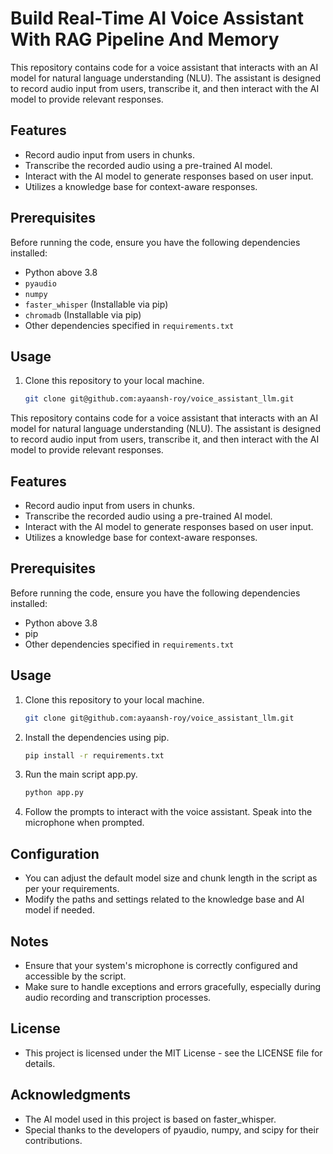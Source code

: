 # Build Real-Time AI Voice Assistant With RAG Pipeline And Memory

This repository contains code for a voice assistant that interacts with an AI model for natural language understanding (NLU). The assistant is designed to record audio input from users, transcribe it, and then interact with the AI model to provide relevant responses.

## Features

- Record audio input from users in chunks.
- Transcribe the recorded audio using a pre-trained AI model.
- Interact with the AI model to generate responses based on user input.
- Utilizes a knowledge base for context-aware responses.

## Prerequisites

Before running the code, ensure you have the following dependencies installed:

- Python above 3.8
- `pyaudio`
- `numpy`
- `faster_whisper` (Installable via pip)
- `chromadb` (Installable via pip)
- Other dependencies specified in `requirements.txt`

## Usage

1. Clone this repository to your local machine.

   ```bash
   git clone git@github.com:ayaansh-roy/voice_assistant_llm.git
   ```

This repository contains code for a voice assistant that interacts with an AI model for natural language understanding (NLU). The assistant is designed to record audio input from users, transcribe it, and then interact with the AI model to provide relevant responses.

## Features

- Record audio input from users in chunks.
- Transcribe the recorded audio using a pre-trained AI model.
- Interact with the AI model to generate responses based on user input.
- Utilizes a knowledge base for context-aware responses.

## Prerequisites

Before running the code, ensure you have the following dependencies installed:

- Python above 3.8
- pip
- Other dependencies specified in `requirements.txt`

## Usage

1. Clone this repository to your local machine.

   ```bash
   git clone git@github.com:ayaansh-roy/voice_assistant_llm.git

   ```
2. Install the dependencies using pip.

   ```bash
   pip install -r requirements.txt

   ```
3. Run the main script app.py.

   ```bash
   python app.py

   ```
4. Follow the prompts to interact with the voice assistant. Speak into the microphone when prompted.

## Configuration

- You can adjust the default model size and chunk length in the script as per your requirements.
- Modify the paths and settings related to the knowledge base and AI model if needed.

## Notes

- Ensure that your system's microphone is correctly configured and accessible by the script.
- Make sure to handle exceptions and errors gracefully, especially during audio recording and transcription processes.

## License

- This project is licensed under the MIT License - see the LICENSE file for details.

## Acknowledgments

- The AI model used in this project is based on faster_whisper.
- Special thanks to the developers of pyaudio, numpy, and scipy for their contributions.
